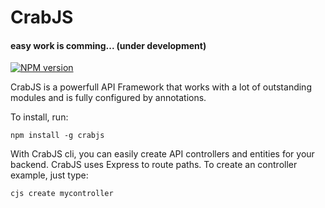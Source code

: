 # CrabJS
#### easy work is comming... (under development)

[![NPM version](https://img.shields.io/npm/v/crabjs)](https://www.npmjs.com/package/crabjs)

CrabJS is a powerfull API Framework that works with a lot of outstanding modules and is fully configured by annotations.

To install, run:

```npm install -g crabjs ```

With CrabJS cli, you can easily create API controllers and entities for your backend. CrabJS uses Express to route paths. To create an controller example, just type:

```cjs create mycontroller```


